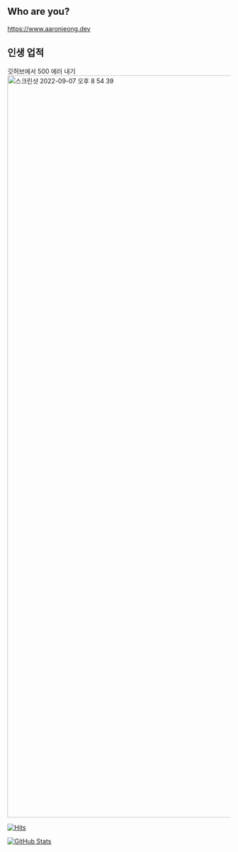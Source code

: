 ## Who are you? 

https://www.aaronjeong.dev

## 인생 업적

깃허브에서 500 에러 내기
<img width="1678" alt="스크린샷 2022-09-07 오후 8 54 39" src="https://user-images.githubusercontent.com/23691933/188872640-dcf32ab3-240c-4f90-9378-274d2ca6f47d.png">

[![Hits](https://hits.seeyoufarm.com/api/count/incr/badge.svg?url=https%3A%2F%2Fgithub.com%2FOdysseyJ&count_bg=%234A86D5&title_bg=%23A4CD65&icon=&icon_color=%23F91010&title=hits&edge_flat=false)](https://hits.seeyoufarm.com)

[![GitHub Stats](https://github-readme-stats.vercel.app/api?username=Odysseyj&theme=vue-dark)](https://github.com/Odysseyj/Odysseyj)
